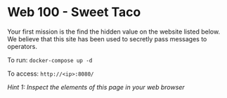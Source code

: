 # Web 100 - Sweet Taco

Your first mission is the find the hidden value on the website listed below. We believe that this site has been used to secretly pass messages to operators.

To run: `docker-compose up -d` 

To access: `http://<ip>:8080/`

*Hint 1: Inspect the elements of this page in your web browser*
